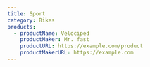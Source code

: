```yaml
---
title: Sport
category: Bikes
products:
  - productName: Velociped
    productMaker: Mr. fast
    productURL: https://example.com/product
    productMakerURL: https://example.com
---
```

